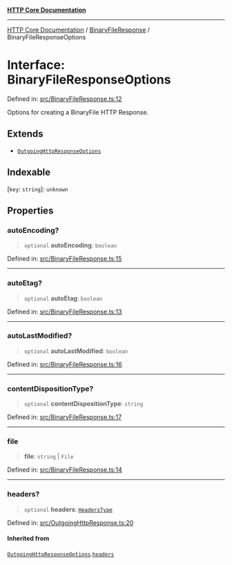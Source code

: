 [**HTTP Core Documentation**](../../README.md)

***

[HTTP Core Documentation](../../README.md) / [BinaryFileResponse](../README.md) / BinaryFileResponseOptions

# Interface: BinaryFileResponseOptions

Defined in: [src/BinaryFileResponse.ts:12](https://github.com/stonemjs/http-core/blob/0d369869add0f1630e9b5b2cd1421e57ee8d3865/src/BinaryFileResponse.ts#L12)

Options for creating a BinaryFile HTTP Response.

## Extends

- [`OutgoingHttpResponseOptions`](../../OutgoingHttpResponse/interfaces/OutgoingHttpResponseOptions.md)

## Indexable

\[`key`: `string`\]: `unknown`

## Properties

### autoEncoding?

> `optional` **autoEncoding**: `boolean`

Defined in: [src/BinaryFileResponse.ts:15](https://github.com/stonemjs/http-core/blob/0d369869add0f1630e9b5b2cd1421e57ee8d3865/src/BinaryFileResponse.ts#L15)

***

### autoEtag?

> `optional` **autoEtag**: `boolean`

Defined in: [src/BinaryFileResponse.ts:13](https://github.com/stonemjs/http-core/blob/0d369869add0f1630e9b5b2cd1421e57ee8d3865/src/BinaryFileResponse.ts#L13)

***

### autoLastModified?

> `optional` **autoLastModified**: `boolean`

Defined in: [src/BinaryFileResponse.ts:16](https://github.com/stonemjs/http-core/blob/0d369869add0f1630e9b5b2cd1421e57ee8d3865/src/BinaryFileResponse.ts#L16)

***

### contentDispositionType?

> `optional` **contentDispositionType**: `string`

Defined in: [src/BinaryFileResponse.ts:17](https://github.com/stonemjs/http-core/blob/0d369869add0f1630e9b5b2cd1421e57ee8d3865/src/BinaryFileResponse.ts#L17)

***

### file

> **file**: `string` \| `File`

Defined in: [src/BinaryFileResponse.ts:14](https://github.com/stonemjs/http-core/blob/0d369869add0f1630e9b5b2cd1421e57ee8d3865/src/BinaryFileResponse.ts#L14)

***

### headers?

> `optional` **headers**: [`HeadersType`](../../declarations/type-aliases/HeadersType.md)

Defined in: [src/OutgoingHttpResponse.ts:20](https://github.com/stonemjs/http-core/blob/0d369869add0f1630e9b5b2cd1421e57ee8d3865/src/OutgoingHttpResponse.ts#L20)

#### Inherited from

[`OutgoingHttpResponseOptions`](../../OutgoingHttpResponse/interfaces/OutgoingHttpResponseOptions.md).[`headers`](../../OutgoingHttpResponse/interfaces/OutgoingHttpResponseOptions.md#headers)
